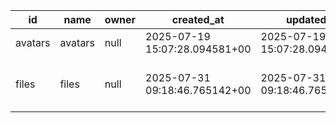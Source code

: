 | id      | name    | owner | created_at                    | updated_at                    | public | avif_autodetection | file_size_limit | allowed_mime_types                                                                                                                                                                                                                                                                                                                                                                                                                                                                                                                                                                                                                           | owner_id |
| ------- | ------- | ----- | ----------------------------- | ----------------------------- | ------ | ------------------ | --------------- | -------------------------------------------------------------------------------------------------------------------------------------------------------------------------------------------------------------------------------------------------------------------------------------------------------------------------------------------------------------------------------------------------------------------------------------------------------------------------------------------------------------------------------------------------------------------------------------------------------------------------------------------- | -------- |
| avatars | avatars | null  | 2025-07-19 15:07:28.094581+00 | 2025-07-19 15:07:28.094581+00 | true   | false              | null            | null                                                                                                                                                                                                                                                                                                                                                                                                                                                                                                                                                                                                                                         | null     |
| files   | files   | null  | 2025-07-31 09:18:46.765142+00 | 2025-07-31 09:18:46.765142+00 | true   | false              | 104857600       | ["image/jpeg","image/png","image/gif","image/webp","image/svg+xml","application/pdf","application/msword","application/vnd.openxmlformats-officedocument.wordprocessingml.document","application/vnd.ms-excel","application/vnd.openxmlformats-officedocument.spreadsheetml.sheet","application/vnd.ms-powerpoint","application/vnd.openxmlformats-officedocument.presentationml.presentation","text/plain","text/csv","text/markdown","video/mp4","video/webm","video/ogg","video/avi","video/mov","audio/mp3","audio/wav","audio/ogg","audio/aac","application/zip","application/x-rar-compressed","application/x-tar","application/gzip"] | null     |
